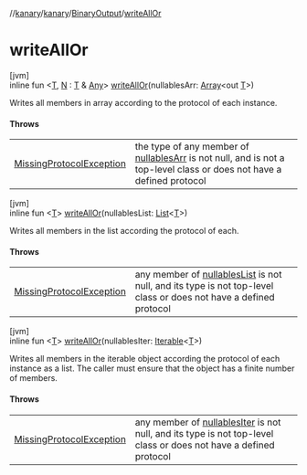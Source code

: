 //[kanary](../../../index.md)/[kanary](../index.md)/[BinaryOutput](index.md)/[writeAllOr](write-all-or.md)

# writeAllOr

[jvm]\
inline fun &lt;[T](write-all-or.md), [N](write-all-or.md) : [T](write-all-or.md) &amp; [Any](https://kotlinlang.org/api/latest/jvm/stdlib/kotlin/-any/index.html)&gt; [writeAllOr](write-all-or.md)(nullablesArr: [Array](https://kotlinlang.org/api/latest/jvm/stdlib/kotlin/-array/index.html)&lt;out [T](write-all-or.md)&gt;)

Writes all members in array according to the protocol of each instance.

#### Throws

| | |
|---|---|
| [MissingProtocolException](../-missing-protocol-exception/index.md) | the type of any member of [nullablesArr](write-all-or.md) is not null, and is not a top-level class or does not have a defined protocol |

[jvm]\
inline fun &lt;[T](write-all-or.md)&gt; [writeAllOr](write-all-or.md)(nullablesList: [List](https://kotlinlang.org/api/latest/jvm/stdlib/kotlin.collections/-list/index.html)&lt;[T](write-all-or.md)&gt;)

Writes all members in the list according the protocol of each.

#### Throws

| | |
|---|---|
| [MissingProtocolException](../-missing-protocol-exception/index.md) | any member of [nullablesList](write-all-or.md) is not null, and its type is not top-level class or does not have a defined protocol |

[jvm]\
inline fun &lt;[T](write-all-or.md)&gt; [writeAllOr](write-all-or.md)(nullablesIter: [Iterable](https://kotlinlang.org/api/latest/jvm/stdlib/kotlin.collections/-iterable/index.html)&lt;[T](write-all-or.md)&gt;)

Writes all members in the iterable object according the protocol of each instance as a list. The caller must ensure that the object has a finite number of members.

#### Throws

| | |
|---|---|
| [MissingProtocolException](../-missing-protocol-exception/index.md) | any member of [nullablesIter](write-all-or.md) is not null, and its type is not top-level class or does not have a defined protocol |
